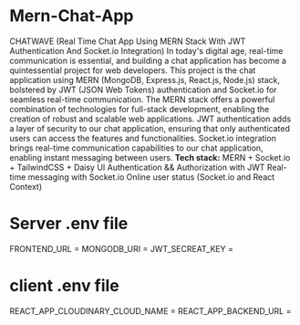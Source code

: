 # Mern-Chat-App
CHATWAVE (Real Time Chat App Using MERN Stack With JWT Authentication And  Socket.io Integration)
In today's digital age, real-time communication is essential, and building a chat application has become a quintessential project for web developers. This project is the chat application using MERN (MongoDB, Express.js, React.js, Node.js) stack, bolstered by JWT (JSON Web Tokens) authentication and Socket.io for seamless real-time communication.
The MERN stack offers a powerful combination of technologies for full-stack development, enabling the creation of robust and scalable web applications.
JWT authentication adds a layer of security to our chat application, ensuring that only authenticated users can access the features and functionalities.
Socket.io integration brings real-time communication capabilities to our chat application, enabling instant messaging between users.
<b>Tech stack:</b> MERN + Socket.io + TailwindCSS + Daisy UI
Authentication && Authorization with JWT
Real-time messaging with Socket.io
Online user status (Socket.io and React Context)

# Server .env file

FRONTEND_URL = <Frontend URL>
MONGODB_URI = <Mongodb URI>
JWT_SECREAT_KEY = <JWT Secreat Key>

# client .env file

REACT_APP_CLOUDINARY_CLOUD_NAME = <Cloudinary cloud name>
REACT_APP_BACKEND_URL = <Backend URL>
